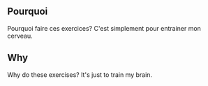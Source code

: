  
## Pourquoi 
Pourquoi faire ces exercices? 
C'est simplement pour entrainer mon cerveau.

## Why
Why do these exercises? 
It's just to train my brain.
